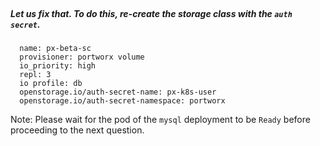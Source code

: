 </br>

##### Let us fix that. To do this, re-create the storage class with the `auth secret`. 


      name: px-beta-sc
      provisioner: portworx volume
      io_priority: high
      repl: 3
      io profile: db
      openstorage.io/auth-secret-name: px-k8s-user
      openstorage.io/auth-secret-namespace: portworx
      
Note: Please wait for the pod of the `mysql` deployment to be `Ready` before proceeding to the next question.
